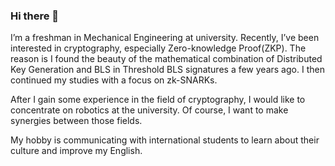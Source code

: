 ### Hi there 👋
I’m a freshman in Mechanical Engineering at university. Recently, I’ve been interested in cryptography, especially Zero-knowledge Proof(ZKP).
The reason is I found the beauty of the mathematical combination of Distributed Key Generation and BLS in Threshold BLS signatures a few years ago. I then continued my studies with a focus on zk-SNARKs.

After I gain some experience in the field of cryptography, I would like to concentrate on robotics at the university. Of course, I want to make synergies between those fields.

My hobby is communicating with international students to learn about their culture and improve my English.


